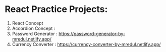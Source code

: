 # React Practice Projects:

1. React Concept
2. Accordion Concept :
3. Password Generator : https://password-generator-by-mredul.netlify.app/
4. Currency Converter : https://currency-converter-by-mredul.netlify.app/

 
